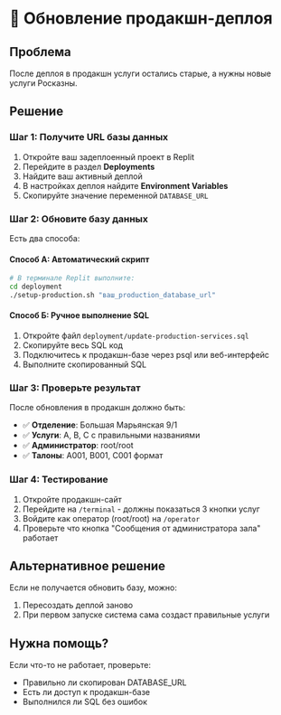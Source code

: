 # 🚀 Обновление продакшн-деплоя

## Проблема
После деплоя в продакшн услуги остались старые, а нужны новые услуги Росказны.

## Решение

### Шаг 1: Получите URL базы данных
1. Откройте ваш задеплоенный проект в Replit
2. Перейдите в раздел **Deployments** 
3. Найдите ваш активный деплой
4. В настройках деплоя найдите **Environment Variables**
5. Скопируйте значение переменной `DATABASE_URL`

### Шаг 2: Обновите базу данных
Есть два способа:

#### Способ А: Автоматический скрипт
```bash
# В терминале Replit выполните:
cd deployment
./setup-production.sh "ваш_production_database_url"
```

#### Способ Б: Ручное выполнение SQL
1. Откройте файл `deployment/update-production-services.sql`
2. Скопируйте весь SQL код
3. Подключитесь к продакшн-базе через psql или веб-интерфейс
4. Выполните скопированный SQL

### Шаг 3: Проверьте результат
После обновления в продакшн должно быть:

- ✅ **Отделение**: Большая Марьянская 9/1
- ✅ **Услуги**: A, B, C с правильными названиями
- ✅ **Администратор**: root/root
- ✅ **Талоны**: A001, B001, C001 формат

### Шаг 4: Тестирование
1. Откройте продакшн-сайт
2. Перейдите на `/terminal` - должны показаться 3 кнопки услуг
3. Войдите как оператор (root/root) на `/operator`
4. Проверьте что кнопка "Сообщения от администратора зала" работает

## Альтернативное решение
Если не получается обновить базу, можно:
1. Пересоздать деплой заново
2. При первом запуске система сама создаст правильные услуги

## Нужна помощь?
Если что-то не работает, проверьте:
- Правильно ли скопирован DATABASE_URL
- Есть ли доступ к продакшн-базе
- Выполнился ли SQL без ошибок